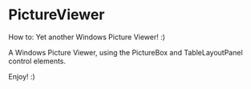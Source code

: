 # PictureViewer
How to: Yet another Windows Picture Viewer! :)

A Windows Picture Viewer, using the PictureBox and TableLayoutPanel control elements.

Enjoy! :)
